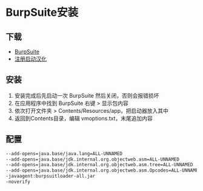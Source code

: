 # BurpSuite安装


<!--more-->

## 下载
*   [BurpSuite](https://portswigger.net/burp/releases#professional)
*   [注册启动汉化](https://github.com/Leon406/BurpSuiteCN-Release/releases)

## 安装
1.  安装完成后先启动一次 BurpSuite 然后关闭，否则会报错损坏
2.  在应用程序中找到 BurpSuite 右键 > 显示包内容
3.  依次打开文件夹 > Contents/Resources/app，把启动器放入其中
4.  返回到Contents目录，编辑 vmoptions.txt，末尾追加内容

## 配置
```txt
--add-opens=java.base/java.lang=ALL-UNNAMED
--add-opens=java.base/jdk.internal.org.objectweb.asm=ALL-UNNAMED
--add-opens=java.base/jdk.internal.org.objectweb.asm.tree=ALL-UNNAMED
--add-opens=java.base/jdk.internal.org.objectweb.asm.Opcodes=ALL-UNNAMED
-javaagent:burpsuitloader-all.jar
-noverify
```

